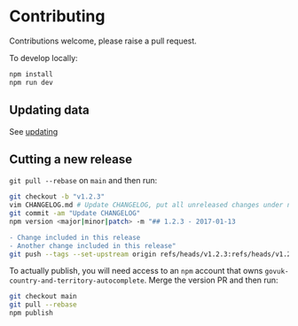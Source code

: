 # Contributing

Contributions welcome, please raise a pull request.

To develop locally:

```bash
npm install
npm run dev
```

## Updating data
See [updating](./docs/updating.md)

## Cutting a new release

`git pull --rebase` on `main` and then run:

```bash
git checkout -b "v1.2.3"
vim CHANGELOG.md # Update CHANGELOG, put all unreleased changes under new heading.
git commit -am "Update CHANGELOG"
npm version <major|minor|patch> -m "## 1.2.3 - 2017-01-13

- Change included in this release
- Another change included in this release"
git push --tags --set-upstream origin refs/heads/v1.2.3:refs/heads/v1.2.3
```

To actually publish, you will need access to an `npm` account that owns `govuk-country-and-territory-autocomplete`. Merge the version PR and then run:

```bash
git checkout main
git pull --rebase
npm publish
```
